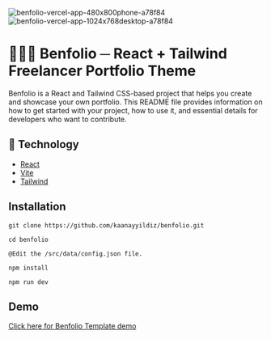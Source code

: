 ![benfolio-vercel-app-480x800phone-a78f84](https://github.com/kaanayyildiz/benfolio/assets/39806458/8ee0dce6-b0a6-44cb-98f3-95702c8a6c7f)
![benfolio-vercel-app-1024x768desktop-a78f84](https://github.com/kaanayyildiz/benfolio/assets/39806458/08a8a39c-2be2-4ec7-bb59-9431620e74b1)

# 👨🏼‍💻 Benfolio ─ React + Tailwind Freelancer Portfolio Theme
Benfolio is a React and Tailwind CSS-based project that helps you create and showcase your own portfolio. This README file provides information on how to get started with your project, how to use it, and essential details for developers who want to contribute.

## 🤖 Technology
- [React](react.dev)
- [Vite](vitejs.dev) 
- [Tailwind](tailwindcss.com)

## Installation
```
git clone https://github.com/kaanayyildiz/benfolio.git

cd benfolio

@Edit the /src/data/config.json file.

npm install

npm run dev
```

## Demo

[Click here for Benfolio Template demo](https://benfolio.vercel.app)
